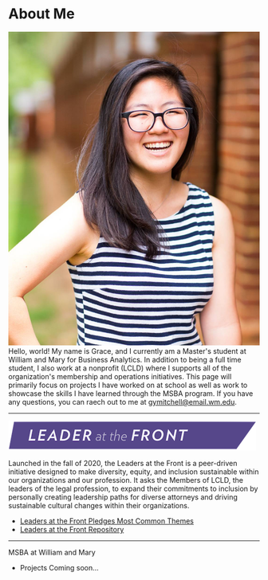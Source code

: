 
# About Me
![My Picture](/assets/img/14352527_1090826970971979_1855342242183162885_o.jpg)
Hello, world! My name is Grace, and I currently am a Master's student at William and Mary for Business Analytics. In addition to being a full time student, I also work at a nonprofit (LCLD) where I supports all of the organization's membership and operations initiatives. This page will primarily focus on projects I have worked on at school as well as work to showcase the skills I have learned through the MSBA program. If you have any questions, you can raech out to me at gymitchell@email.wm.edu.

---

![My Picture](/Pics/Leader_at_the_Front_Band_sRCu8Qp.png)

Launched in the fall of 2020, the Leaders at the Front is a peer-driven initiative designed to make diversity, equity, and inclusion sustainable within our organizations and our profession. It asks the Members of LCLD, the leaders of the legal profession, to expand their commitments to inclusion by personally creating leadership paths for diverse attorneys and driving sustainable cultural changes within their organizations.

- [Leaders at the Front Pledges Most Common Themes](/Projects/index.md)
- [Leaders at the Front Repository](https://github.com/gymitchell95/LatFront)


---

MSBA at William and Mary
- Projects Coming soon...

